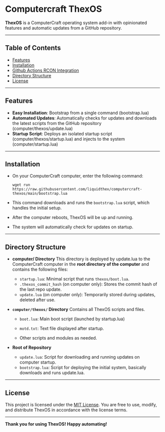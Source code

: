 # **Computercraft ThexOS**

**ThexOS** is a ComputerCraft operating system add-in with opinionated features and automatic updates from a GitHub repository.

---

## **Table of Contents**

- [Features](#features)
- [Installation](#installation)
- [Github Actions RCON Integration](#github-actions-rcon-integration)
- [Directory Structure](#directory-structure)
- [License](#license)

---

## **Features**
- **Easy Installation**: Bootstrap from a single command (bootstrap.lua)
- **Automated Updates**: Automatically checks for updates and downloads the latest scripts from the GitHub repository (computer/thexos/update.lua)
- **Startup Script**: Deploys an isolated startup script (computer/thexos/startup.lua) and injects to the system (computer/startup.lua)

---

## **Installation**
- On your ComputerCraft computer, enter the following command:

  ```
  wget run https://raw.githubusercontent.com/liquidthex/computercraft-thexos/main/bootstrap.lua
  ```

- This command downloads and runs the `bootstrap.lua` script, which handles the initial setup.
- After the computer reboots, ThexOS will be up and running.
- The system will automatically check for updates on startup.

---

## **Directory Structure**

- **computer/ Directory**
  This directory is deployed by update.lua to the ComputerCraft computer in the **root directory of the computer** and contains the following files:
  - `startup.lua`: Minimal script that runs `thexos/boot.lua`.
  - `.thexos_commit_hash` (on computer only): Stores the commit hash of the last repo update.
  - `update.lua` (on computer only): Temporarily stored during updates, deleted after use.

- **`computer/thexos/` Directory**
  Contains all ThexOS scripts and files.
  - `boot.lua`: Main boot script (launched by startup.lua)
  - `motd.txt`: Text file displayed after startup.

  - Other scripts and modules as needed.

- **Root of Repository**
  - `update.lua`: Script for downloading and running updates on computer startup.
  - `bootstrap.lua`: Script for deploying the initial system, basically downloads and runs update.lua.

---

## **License**

This project is licensed under the [MIT License](LICENSE). You are free to use, modify, and distribute ThexOS in accordance with the license terms.

---

**Thank you for using ThexOS! Happy automating!**